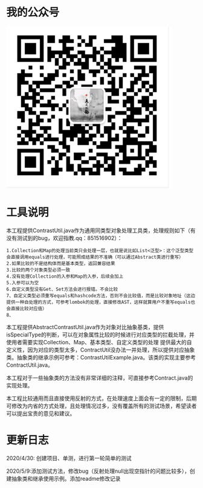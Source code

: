 # 我的公众号
![](.readme/B5F8E89A-CE33-4a78-A461-E9014B10A3D9.png)

# 工具说明
本工程提供ContrastUtil.java作为通用同类型对象处理工具类，处理规则如下（有没有测试到的bug，欢迎指教.qq：851516902）：
    
    1.Collection和Map的处理当前类只会处理一层，也就是说比如List<泛型>：这个泛型类型会直接调用equals进行处理，可能照成结果的不准确（可以通过Abstract类进行重写）
    2.如果比较的不是结构体而是基本类型，返回兼容结果
    3.比较的两个对象类型必须一致
    4.没有处理Collection的入参和Map的入参，后续会加上
    5.入参可以为空
    6.自定义类型没有Get、Set方法会进行报错。不会比较
    7、自定义类型必须重写equals和hashcode方法，否则不会比较值，而是比较对象地址（这边提供一种自处理的方式，可参考lombok的处理，直接修改AST，这样就算用户不重写equals也会直接比较对应值）
    8、
    
本工程提供AbstractContrastUtil.java作为对象对比抽象基类，提供isSpecialType的判断，可以在对象属性比较的时候进行对应类型的拦截处理，并使用者需要实现Collection、Map、基本类型、自定义类型的处理
提供最大的自定义性，因为对应的类型太多，ContractUtil没办法一并处理，所以提供对应抽象类。抽象类的继承示例可参考：ContrastUtilExample.java。该类的实现主要参考ContractUtil.java。

本工程对于一些抽象类的方法没有非常详细的注释，可直接参考Contract.java的实现处理。

本工程比较通用而且直接使用反射的方式，在处理速度上面会有一定的限制，后期可修改为内省的方式处理，且处理情况过多，没有覆盖所有的测试场景，希望读者可以提出宝贵的意见和建议。
    
# 更新日志
2020/4/30: 创建项目、单测，进行第一轮简单的测试


2020/5/9:添加测试方法，修改bug（反射处理null出现空指针的问题比较多），创建抽象类和继承使用示例。添加readme修改记录
